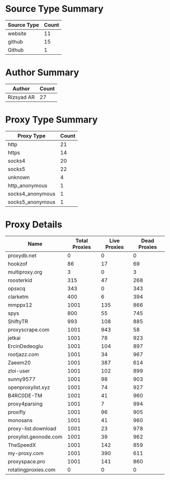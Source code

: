 # Source Type Summary

| Source Type | Count |
|-------------|-------|
| website | 11 |
| github | 15 |
| Github | 1 |


# Author Summary

| Author | Count |
|--------|-------|
| Rizsyad AR | 27 |


# Proxy Type Summary

| Proxy Type | Count |
|------------|-------|
| http | 21 |
| https | 14 |
| socks4 | 20 |
| socks5 | 22 |
| unknown | 4 |
| http_anonymous | 1 |
| socks4_anonymous | 1 |
| socks5_anonymous | 1 |


# Proxy Details

| Name | Total Proxies | Live Proxies | Dead Proxies |
|------|---------------|--------------|---------------|
| proxydb.net | 0 | 0 | 0 |
| hookzof | 86 | 17 | 69 |
| multiproxy.org | 3 | 0 | 3 |
| roosterkid | 315 | 47 | 268 |
| opsxcq | 343 | 0 | 343 |
| clarketm | 400 | 6 | 394 |
| mmppx12 | 1001 | 135 | 866 |
| spys | 800 | 55 | 745 |
| ShiftyTR | 993 | 108 | 885 |
| proxyscrape.com | 1001 | 943 | 58 |
| jetkai | 1001 | 78 | 923 |
| ErcinDedeoglu | 1001 | 104 | 897 |
| rootjazz.com | 1001 | 34 | 967 |
| Zaeem20 | 1001 | 387 | 614 |
| zloi-user | 1001 | 102 | 899 |
| sunny9577 | 1001 | 98 | 903 |
| openproxylist.xyz | 1001 | 74 | 927 |
| B4RC0DE-TM | 1001 | 41 | 960 |
| proxy4parsing | 1001 | 7 | 994 |
| proxifly | 1001 | 96 | 905 |
| monosans | 1001 | 41 | 960 |
| proxy-list.download | 1001 | 23 | 978 |
| proxylist.geonode.com | 1001 | 39 | 962 |
| TheSpeedX | 1001 | 142 | 859 |
| my-proxy.com | 1001 | 390 | 611 |
| proxyspace.pro | 1001 | 141 | 860 |
| rotatingproxies.com | 0 | 0 | 0 |
